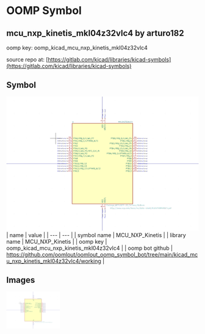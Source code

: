 # OOMP Symbol  
## mcu_nxp_kinetis_mkl04z32vlc4  by arturo182  
  
oomp key: oomp_kicad_mcu_nxp_kinetis_mkl04z32vlc4  
  
source repo at: [https://gitlab.com/kicad/libraries/kicad-symbols](https://gitlab.com/kicad/libraries/kicad-symbols)  
## Symbol  
  
[![working.png](working_600.png)](working.png)  
| name | value | 
| --- | --- | 
| symbol name | MCU_NXP_Kinetis | 
| library name | MCU_NXP_Kinetis | 
| oomp key | oomp_kicad_mcu_nxp_kinetis_mkl04z32vlc4 | 
| oomp bot github | https://github.com/oomlout/oomlout_oomp_symbol_bot/tree/main/kicad_mcu_nxp_kinetis_mkl04z32vlc4/working | 
## Images  
  
[![working.png](working_140.png)](working.png)  
